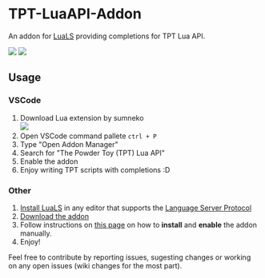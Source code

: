 # TPT-LuaAPI-Addon
An addon for [LuaLS](https://luals.github.io/) providing completions for TPT Lua API.

![](https://i.imgur.com/vEetcJe.png)
![](https://i.imgur.com/u0zzBRi.png)

## Usage
### VSCode
1. Download Lua extension by sumneko<br> ![](https://i.imgur.com/VkMtwQj.png)
2. Open VSCode command pallete `ctrl + P`
3. Type "Open Addon Manager"
4. Search for "The Powder Toy (TPT) Lua API"
5. Enable the addon
6. Enjoy writing TPT scripts with completions :D
### Other
1. [Install LuaLS](https://luals.github.io/#install) in any editor that supports the [Language Server Protocol](https://microsoft.github.io/language-server-protocol/)
2. [Download the addon](https://github.com/Maticzpl/TPT-LuaAPI-Addon/archive/refs/heads/publish.zip)
3. Follow instructions on [this page](https://luals.github.io/wiki/addons/#installing-addons) on how to **install** and **enable** the addon manually.
4. Enjoy!

Feel free to contribute by reporting issues, sugesting changes or working on any open issues (wiki changes for the most part).

